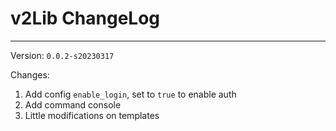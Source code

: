 # v2Lib ChangeLog
***
Version: `0.0.2-s20230317`

Changes:

1. Add config `enable_login`, set to `true` to enable auth
2. Add command console
3. Little modifications on templates
